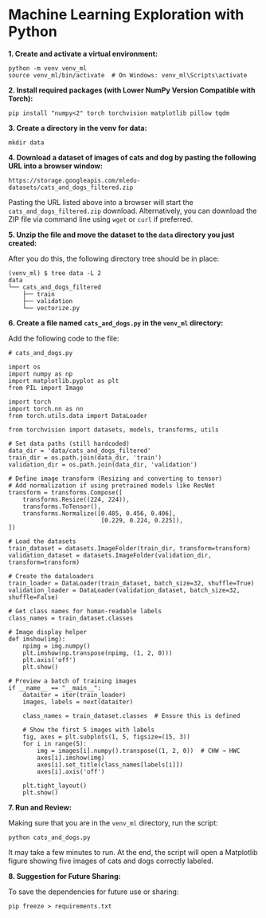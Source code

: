 # Machine Learning Exploration with Python

**1.  Create and activate a virtual environment:**

```
python -m venv venv_ml
source venv_ml/bin/activate  # On Windows: venv_ml\Scripts\activate
```



**2. Install required packages (with Lower NumPy Version Compatible with Torch):**

```
pip install "numpy<2" torch torchvision matplotlib pillow tqdm
```



**3.  Create a directory in the venv for data:**

```
mkdir data
```



**4.  Download a dataset of images of cats and dog by pasting the following URL into a browser window:**

```
https://storage.googleapis.com/mledu-datasets/cats_and_dogs_filtered.zip
```

Pasting the URL listed above into a browser will start the `cats_and_dogs_filtered.zip` download. Alternatively, you can download the ZIP file via command line using `wget` or `curl` if preferred.



**5.  Unzip the file and move the dataset to the `data` directory you just created:** 

After you do this, the following directory tree should be in place:

```
(venv_ml) $ tree data -L 2
data
└── cats_and_dogs_filtered
    ├── train
    ├── validation
    └── vectorize.py
```



**6.  Create a file named `cats_and_dogs.py` in the  `venv_ml` directory:** 

Add the following code to the file:

```
# cats_and_dogs.py

import os
import numpy as np
import matplotlib.pyplot as plt
from PIL import Image

import torch
import torch.nn as nn
from torch.utils.data import DataLoader

from torchvision import datasets, models, transforms, utils

# Set data paths (still hardcoded)
data_dir = 'data/cats_and_dogs_filtered'
train_dir = os.path.join(data_dir, 'train')
validation_dir = os.path.join(data_dir, 'validation')

# Define image transform (Resizing and converting to tensor)
# Add normalization if using pretrained models like ResNet
transform = transforms.Compose([
    transforms.Resize((224, 224)),
    transforms.ToTensor(),
    transforms.Normalize([0.485, 0.456, 0.406],
                          [0.229, 0.224, 0.225]),
])

# Load the datasets
train_dataset = datasets.ImageFolder(train_dir, transform=transform)
validation_dataset = datasets.ImageFolder(validation_dir, transform=transform)

# Create the dataloaders
train_loader = DataLoader(train_dataset, batch_size=32, shuffle=True)
validation_loader = DataLoader(validation_dataset, batch_size=32, shuffle=False)

# Get class names for human-readable labels
class_names = train_dataset.classes

# Image display helper
def imshow(img):
    npimg = img.numpy()
    plt.imshow(np.transpose(npimg, (1, 2, 0)))
    plt.axis('off')
    plt.show()

# Preview a batch of training images
if __name__ == "__main__":
    dataiter = iter(train_loader)
    images, labels = next(dataiter)

    class_names = train_dataset.classes  # Ensure this is defined

    # Show the first 5 images with labels
    fig, axes = plt.subplots(1, 5, figsize=(15, 3))
    for i in range(5):
        img = images[i].numpy().transpose((1, 2, 0))  # CHW → HWC
        axes[i].imshow(img)
        axes[i].set_title(class_names[labels[i]])
        axes[i].axis('off')

    plt.tight_layout()
    plt.show()
```



**7.  Run and Review:**

Making sure that you are in the  `venv_ml` directory, run the script:

```
python cats_and_dogs.py
```

It may take a few minutes to run. At the end, the script will open a Matplotlib figure showing five images of cats and dogs correctly labeled.



**8.  Suggestion for Future Sharing:**

To save the dependencies for future use or sharing:

```
pip freeze > requirements.txt
```


